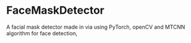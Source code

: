 # FaceMaskDetector
A facial mask detector made in via using PyTorch, openCV and MTCNN algorithm for face detection, 
